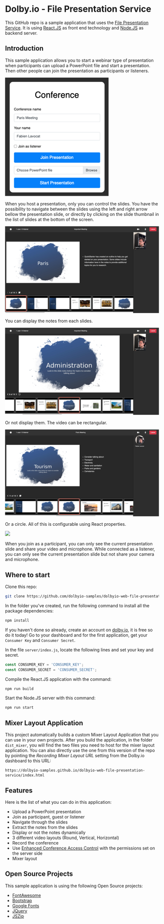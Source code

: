 # Dolby.io - File Presentation Service

This GitHub repo is a sample application that uses the [File Presentation Service](https://dolby.io/developers/interactivity-apis/reference/client-sdk/reference-javascript/filepresentationservice). It is using [React.JS](https://reactjs.org) as front end technology and [Node.JS](https://nodejs.org) as backend server.

## Introduction

This sample application allows you to start a webinar type of presentation when participants can upload a PowerPoint file and start a presentation. Then other people can join the presentation as participants or listeners.

![Start](wiki/start.png)

When you host a presentation, only you can control the slides. You have the possibility to navigate between the slides using the left and right arrow bellow the presentation slide, or directly by clicking on the slide thumbnail in the list of slides at the bottom of the screen.

![](wiki/rectangular-with-notes.png)

You can display the notes from each slides.

![](wiki/rectangular-without-notes.png)

Or not display them. The video can be rectangular.

![](wiki/round-with-notes.png)

Or a circle. All of this is configurable using React properties.

![](wiki/participant.png)

When you join as a participant, you can only see the current presentation slide and share your video and microphone. While connected as a listener, you can only see the current presentation slide but not share your camera and microphone.

## Where to start

Clone this repo:

```bash
git clone https://github.com/dolbyio-samples/dolbyio-web-file-presentation-service
```

In the folder you've created, run the following command to install all the package dependencies:

```bash
npm install
```

If you haven't done so already, create an account on [dolby.io](https://dolby.io/signup), it is free so do it today! Go to your dashboard and for the first application, get your `Consumer Key` and `Consumer Secret`.

In the file `server/index.js`, locate the following lines and set your key and secret.

```javascript
const CONSUMER_KEY = 'CONSUMER_KEY';
const CONSUMER_SECRET = 'CONSUMER_SECRET';
```

Compile the React.JS application with the command:

```bash
npm run build
```

Start the Node.JS server with this command:

```bash
npm run start
```

## Mixer Layout Application

This project automatically builds a custom Mixer Layout Application that you can use in your own projects. After you build the application, in the folder `dist_mixer`, you will find the two files you need to host for the mixer layout application. You can also directly use the one from this version of the repo by pointing the _Recording Mixer Layout URL_ setting from the Dolby.io dashboard to this URL:

```
https://dolbyio-samples.github.io/dolbyio-web-file-presentation-service/index.html
```

## Features

Here is the list of what you can do in this application:

-   Upload a PowerPoint presentation
-   Join as participant, guest or listener
-   Navigate through the slides
-   Extract the notes from the slides
-   Display or not the notes dynamically
-   3 different video layouts (Round, Vertical, Horizontal)
-   Record the conference
-   Use [Enhanced Conference Access Control](https://dolby.io/developers/interactivity-apis/guides/enhanced-conference-access-control) with the permissions set on the server side
-   Mixer layout

## Open Source Projects

This sample application is using the following Open Source projects:

-   [FontAwesome](https://fontawesome.com)
-   [Bootstrap](https://getbootstrap.com)
-   [Google Fonts](https://fonts.google.com)
-   [JQuery](https://jquery.com)
-   [JSZip](https://stuk.github.io/jszip/)
